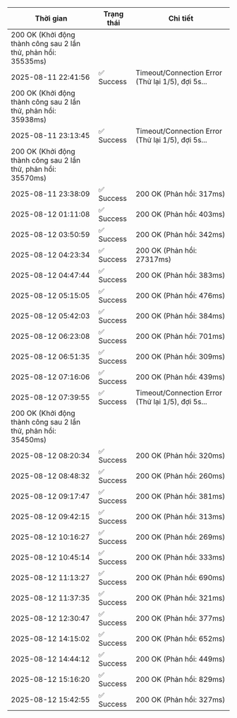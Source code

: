 | Thời gian | Trạng thái | Chi tiết |
|---|---|---|
200 OK (Khởi động thành công sau 2 lần thử, phản hồi: 35535ms) |
| 2025-08-11 22:41:56 | ✅ Success | Timeout/Connection Error (Thử lại 1/5), đợi 5s...
200 OK (Khởi động thành công sau 2 lần thử, phản hồi: 35938ms) |
| 2025-08-11 23:13:45 | ✅ Success | Timeout/Connection Error (Thử lại 1/5), đợi 5s...
200 OK (Khởi động thành công sau 2 lần thử, phản hồi: 35570ms) |
| 2025-08-11 23:38:09 | ✅ Success | 200 OK (Phản hồi: 317ms) |
| 2025-08-12 01:11:08 | ✅ Success | 200 OK (Phản hồi: 403ms) |
| 2025-08-12 03:50:59 | ✅ Success | 200 OK (Phản hồi: 342ms) |
| 2025-08-12 04:23:34 | ✅ Success | 200 OK (Phản hồi: 27317ms) |
| 2025-08-12 04:47:44 | ✅ Success | 200 OK (Phản hồi: 383ms) |
| 2025-08-12 05:15:05 | ✅ Success | 200 OK (Phản hồi: 476ms) |
| 2025-08-12 05:42:03 | ✅ Success | 200 OK (Phản hồi: 384ms) |
| 2025-08-12 06:23:08 | ✅ Success | 200 OK (Phản hồi: 701ms) |
| 2025-08-12 06:51:35 | ✅ Success | 200 OK (Phản hồi: 309ms) |
| 2025-08-12 07:16:06 | ✅ Success | 200 OK (Phản hồi: 439ms) |
| 2025-08-12 07:39:55 | ✅ Success | Timeout/Connection Error (Thử lại 1/5), đợi 5s...
200 OK (Khởi động thành công sau 2 lần thử, phản hồi: 35450ms) |
| 2025-08-12 08:20:34 | ✅ Success | 200 OK (Phản hồi: 320ms) |
| 2025-08-12 08:48:32 | ✅ Success | 200 OK (Phản hồi: 260ms) |
| 2025-08-12 09:17:47 | ✅ Success | 200 OK (Phản hồi: 381ms) |
| 2025-08-12 09:42:15 | ✅ Success | 200 OK (Phản hồi: 313ms) |
| 2025-08-12 10:16:27 | ✅ Success | 200 OK (Phản hồi: 269ms) |
| 2025-08-12 10:45:14 | ✅ Success | 200 OK (Phản hồi: 333ms) |
| 2025-08-12 11:13:27 | ✅ Success | 200 OK (Phản hồi: 690ms) |
| 2025-08-12 11:37:35 | ✅ Success | 200 OK (Phản hồi: 321ms) |
| 2025-08-12 12:30:47 | ✅ Success | 200 OK (Phản hồi: 377ms) |
| 2025-08-12 14:15:02 | ✅ Success | 200 OK (Phản hồi: 652ms) |
| 2025-08-12 14:44:12 | ✅ Success | 200 OK (Phản hồi: 449ms) |
| 2025-08-12 15:16:20 | ✅ Success | 200 OK (Phản hồi: 829ms) |
| 2025-08-12 15:42:55 | ✅ Success | 200 OK (Phản hồi: 327ms) |
